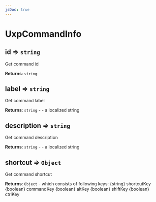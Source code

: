```yaml
---
jsDoc: true
---
```


<a name="uxpcommandinfo" id="uxpcommandinfo"></a>

# UxpCommandInfo


<JsDocParameters/>

<a name="uxpcommandinfo-id" id="uxpcommandinfo-id"></a>

## id ⇒ `string`
Get command id

**Returns**: `string`  


<a name="uxpcommandinfo-label" id="uxpcommandinfo-label"></a>

## label ⇒ `string`
Get command label

**Returns**: `string` - - a localized string  


<a name="uxpcommandinfo-description" id="uxpcommandinfo-description"></a>

## description ⇒ `string`
Get command description

**Returns**: `string` - - a localized string  


<a name="uxpcommandinfo-shortcut" id="uxpcommandinfo-shortcut"></a>

## shortcut ⇒ `Object`
Get command shortcut

**Returns**: `Object` - which consists of following keys:
                 {string} shortcutKey
                 {boolean} commandKey
                 {boolean} altKey
                 {boolean} shiftKey
                 {boolean} ctrlKey  

